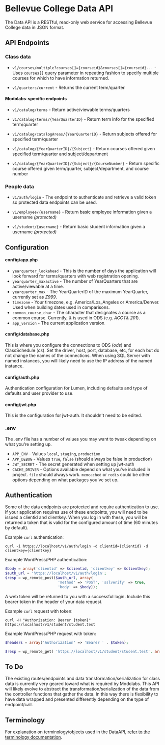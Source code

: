 # Bellevue College Data API

The Data API is a RESTful, read-only web service for accessing Bellevue College data in JSON format.

## API Endpoints

### Class data

- `v1/courses/multiple?courses[]={courseid}&courses[]={courseid}...` - Uses `courses[]` query parameter in repeating fashion to specify multiple courses for which to have information returned.

- `v1/quarters/current` - Returns the current term/quarter.
    
#### Modolabs-specific endpoints

- `v1/catalog/terms` - Return active/viewable terms/quarters

- `v1/catalog/terms/{YearQuarterID}` - Return term info for the specified term/quarter

- `v1/catalog/catalogAreas/{YearQuarterID}` - Return subjects offered for specified term/quarter

- `v1/catalog/{YearQuarterID}/{Subject}` - Return courses offered given specified term/quarter and subject/department

- `v1/catalog/{YearQuarterID}/{Subject}/{CourseNumber}` - Return specific course offered given term/quarter, subject/department, and course number

### People data

- `v1/auth/login` - The endpoint to authenticate and retrieve a valid token so protected data endpoints can be used.

- `v1/employee/{username}` - Return basic employee information given a username _(protected)_

- `v1/student/{username}` - Return basic student information given a username _(protected)_

## Configuration

#### config/app.php

 - `yearquarter_lookahead` - This is the number of days the application will look forward for terms/quarters with web registration opening.
 - `yearquarter_maxactive` - The number of YearQuarters that are active/viewable at a time.
 - `yearquarter_max` - The YearQuarterID of the maximum YearQuarter, currently set as _Z999_.
 - `timezone` - Your timezone, e.g. America/Los_Angeles or America/Denver. Used when building dates used in comparisons.
 - `common_course_char` - The character that designates a course as a common course.  Currently, _&_ is used in ODS (e.g. _ACCT& 201_).
 - `app_version` - The current application version.

#### config/database.php
This is where you configure the connections to ODS (_ods_) and ClassSchedule (_cs_). Set the driver, host, port, database, etc, for each but do not change the names of the connections. When using SQL Server with named instances, you will likely need to use the IP address of the named instance.

#### config/auth.php
Authentication configuration for Lumen, including defaults and type of defaults and user provider to use.

#### config/jwt.php
This is the configuration for jwt-auth. It shouldn't need to be edited.

### .env
The .env file has a number of values you may want to tweak depending on what you're setting up.

 - `APP_ENV` - Values `local`, `staging`, `production`
 - `APP_DEBUG` - Values `true`, `false` (should always be false in production)
 - `JWT_SECRET` - The secret generated when setting up jwt-auth
 - `CACHE_DRIVER` - Options available depend on what you've included in project. `file` should always work. `memcached` or `redis` could be other options depending on what packages you've set up.

## Authentication

Some of the data endpoints are protected and require authentication to use. If your application requires use of these endpoints, you will need to be issued a clientid and clientkey. When you log in with these, you will be returned a token that is valid for the configured amount of time (60 minutes by default).

Example `curl` authentication:

```console
curl -i https://localhost/v1/auth/login -d clientid={clientid} -d clientkey={clientkey}
```

Example WordPress/PHP authentication:

```php
$body = array('clientid' => $clientid, 'clientkey' => $clientkey);
$auth_url = 'https://localhost/v1/auth/login';
$resp = wp_remote_post($auth_url, array(
                        'method' => 'POST', 'sslverify' => true,
                        'body' => $body));
```

A web token will be returned to you with a successful login. Include this bearer token in the header of your data request.

Example `curl` request with token:

```console
curl -H "Authorization: Bearer {token}" https://localhost/v1/student/student.test
```

Example WordPress/PHP request with token:

```php
$headers = array('Authorization' => 'Bearer ' . $token);

$resp = wp_remote_get( 'https://localhost/v1/student/student.test', array( 'headers' => $headers, 'sslverify' => true ) );
```

## To Do
The existing routes/endpoints and data transformation/serialization for class data is currently very geared toward what is required by Modolabs. This API will likely evolve to abstract the transformation/serialization of the data from the controller functions that gather the data. In this way there is flexibility to have data wrapped and presented differently depending on the type of endpoint/call. 

## Terminology

For explanation on terminology/objects used in the DataAPI, [refer to the terminology documentation](terminology.md).